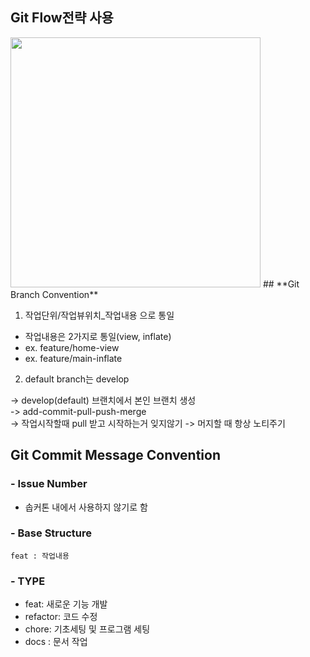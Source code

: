 ## **Git Flow전략 사용**

 <img src="https://github.com/SOPT32-SOPKATHON/sopkathon-android/assets/81347125/6f18347c-5a14-4853-9fee-0bde6b5100d6" width="400">
## **Git Branch Convention**


1. 작업단위/작업뷰위치_작업내용 으로 통일

- 작업내용은 2가지로 통일(view, inflate)
- ex. feature/home-view
- ex. feature/main-inflate


2. default branch는 develop

-> develop(default) 브랜치에서 본인 브랜치 생성  
-> add-commit-pull-push-merge  
-> 작업시작할때 pull 받고 시작하는거 잊지않기
-> 머지할 때 항상 노티주기

## **Git Commit Message Convention**

### - **Issue Number**

- 솝커톤 내에서 사용하지 않기로 함

### - **Base Structure**

```
feat : 작업내용
```

### - **TYPE**

- feat: 새로운 기능 개발
- refactor: 코드 수정
- chore: 기초세팅 및 프로그램 세팅
- docs : 문서 작업
